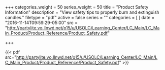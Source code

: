 +++
categories_weight = 50
series_weight = 50
title = "Product Safety Information"
description = "View safety tips to properly burn and extinguish candles."
filetype = "pdf"
active = false
series = ""
categories = [
]
date = "2016-11-14T09:59:29-05:00"
src = "http://partylite.vo.llnwd.net/o15/u/USOLC/Learning_Center/LC_Main/LC_Main_Product/Product_Reference/Product_Safety.pdf"

+++

{{< pdf src="http://partylite.vo.llnwd.net/o15/u/USOLC/Learning_Center/LC_Main/LC_Main_Product/Product_Reference/Product_Safety.pdf" >}}
